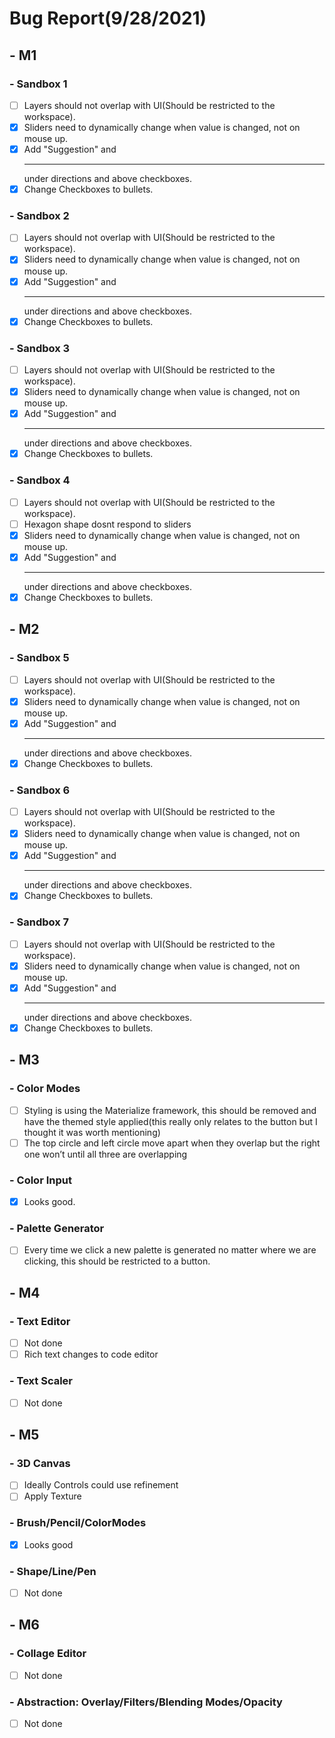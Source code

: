 # Bug Report(9/28/2021)

## - M1
###     - Sandbox 1
- [ ] Layers should not overlap with UI(Should be restricted to the workspace).
- [x] Sliders need to dynamically change when value is changed, not on mouse up.
- [x] Add "Suggestion" and *<hr/>* under directions and above checkboxes. 
- [x] Change Checkboxes to bullets.
###     - Sandbox 2
 - [ ] Layers should not overlap with UI(Should be restricted to the workspace).
 - [x] Sliders need to dynamically change when value is changed, not on mouse up.
 - [x] Add "Suggestion" and *<hr/>* under directions and above checkboxes. 
- [x] Change Checkboxes to bullets.
###     - Sandbox 3
 - [ ] Layers should not overlap with UI(Should be restricted to the workspace).
 - [x] Sliders need to dynamically change when value is changed, not on mouse up.
 - [x] Add "Suggestion" and *<hr/>* under directions and above checkboxes. 
- [x] Change Checkboxes to bullets.
###     - Sandbox 4
 - [ ] Layers should not overlap with UI(Should be restricted to the workspace).
 - [ ] Hexagon shape dosnt respond to sliders
 - [x] Sliders need to dynamically change when value is changed, not on mouse up.
 - [x] Add "Suggestion" and *<hr/>* under directions and above checkboxes. 
- [x] Change Checkboxes to bullets.
## - M2
###     - Sandbox 5
 - [ ] Layers should not overlap with UI(Should be restricted to the workspace).
 - [x] Sliders need to dynamically change when value is changed, not on mouse up.
- [x] Add "Suggestion" and *<hr/>* under directions and above checkboxes. 
- [x] Change Checkboxes to bullets. 
###     - Sandbox 6
 - [ ] Layers should not overlap with UI(Should be restricted to the workspace).
 - [x] Sliders need to dynamically change when value is changed, not on mouse up.
- [x] Add "Suggestion" and *<hr/>* under directions and above checkboxes. 
- [x] Change Checkboxes to bullets.  
###     - Sandbox 7
 - [ ] Layers should not overlap with UI(Should be restricted to the workspace).
 - [x] Sliders need to dynamically change when value is changed, not on mouse up.
- [x] Add "Suggestion" and *<hr/>* under directions and above checkboxes. 
- [x] Change Checkboxes to bullets.   
## - M3
###     - Color Modes
 - [ ] Styling is using the Materialize framework, this should be removed and have the themed style applied(this really only relates to the button but I thought it was worth mentioning)
 - [ ] The top circle and left circle move apart when they overlap but the right one won’t until all three are overlapping
###     - Color Input
 - [x] Looks good.
###     - Palette Generator
 - [ ] Every time we click a new palette is generated no matter where we are clicking, this should be restricted to a button.
## - M4
###     - Text Editor
 - [ ] Not done
 - [ ] Rich text changes to code editor
###     - Text Scaler
 - [ ] Not done
## - M5
###     - 3D Canvas
 - [ ] Ideally Controls could use refinement
 - [ ] Apply Texture
###     - Brush/Pencil/ColorModes
 - [x] Looks good
###     - Shape/Line/Pen
 - [ ] Not done
## - M6
###     - Collage Editor
 - [ ] Not done
###     - Abstraction: Overlay/Filters/Blending Modes/Opacity
 - [ ] Not done
